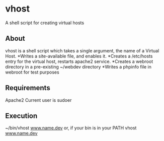 vhost
=====

A shell script for creating virtual hosts

About
-----
vhost is a shell script which takes a single argument, the name of a Virtual Host. 
*Writes a site-available file, and enables it. 
*Creates a /etc/hosts entry for the virtual host, restarts apache2 service. 
*Creates a webroot directory in a pre-existing ~/webdev directory
*Writes a phpinfo file in webroot for test purposes


Requirements
------------
Apache2
Current user is sudoer


Execution
---------
~/bin/vhost www.name.dev 
or, if your bin is in your PATH
vhost www.name.dev

